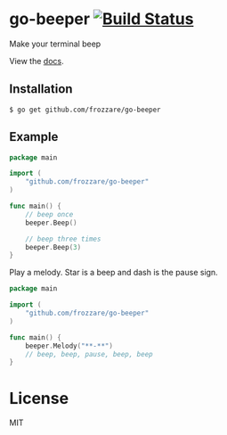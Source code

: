 # go-beeper [![Build Status](https://travis-ci.org/frozzare/go-beeper.svg?branch=master)](https://travis-ci.org/frozzare/go-beeper)

 Make your terminal beep

 View the [docs](http://godoc.org/github.com/frozzare/go-beeper).

## Installation

```
$ go get github.com/frozzare/go-beeper
```

## Example

```go
package main

import (
	"github.com/frozzare/go-beeper"
)

func main() {
	// beep once
	beeper.Beep()

	// beep three times
	beeper.Beep(3)
}
```

Play a melody. Star is a beep and dash is the pause sign.

```go
package main

import (
	"github.com/frozzare/go-beeper"
)

func main() {
	beeper.Melody("**-**")
	// beep, beep, pause, beep, beep
}
```

# License

 MIT
